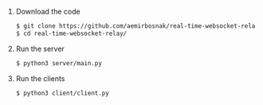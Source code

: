 1. Download the code
   ```bash
   $ git clone https://github.com/aemirbosnak/real-time-websocket-relay.git
   $ cd real-time-websocket-relay/
   ```

2. Run the server
   ```bash
   $ python3 server/main.py
   ```

3. Run the clients
   ```bash
   $ python3 client/client.py
   ```

